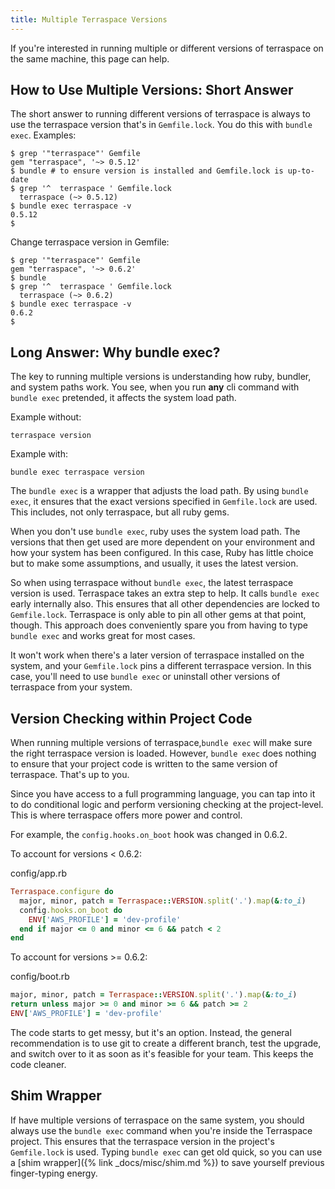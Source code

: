 ```yaml
---
title: Multiple Terraspace Versions
---
```


If you're interested in running multiple or different versions of terraspace on the same machine, this page can help.

## How to Use Multiple Versions: Short Answer

The short answer to running different versions of terraspace is always to use the terraspace version that's in `Gemfile.lock`. You do this with `bundle exec`. Examples:

    $ grep '"terraspace"' Gemfile
    gem "terraspace", '~> 0.5.12'
    $ bundle # to ensure version is installed and Gemfile.lock is up-to-date
    $ grep '^  terraspace ' Gemfile.lock
      terraspace (~> 0.5.12)
    $ bundle exec terraspace -v
    0.5.12
    $

Change terraspace version in Gemfile:

    $ grep '"terraspace"' Gemfile
    gem "terraspace", '~> 0.6.2'
    $ bundle
    $ grep '^  terraspace ' Gemfile.lock
      terraspace (~> 0.6.2)
    $ bundle exec terraspace -v
    0.6.2
    $

## Long Answer: Why bundle exec?

The key to running multiple versions is understanding how ruby, bundler, and system paths work. You see, when you run **any** cli command with `bundle exec` pretended, it affects the system load path.

Example without:

    terraspace version

Example with:

    bundle exec terraspace version

The `bundle exec` is a wrapper that adjusts the load path. By using `bundle exec`, it ensures that the exact versions specified in `Gemfile.lock` are used. This includes, not only terraspace, but all ruby gems.

When you don't use `bundle exec`, ruby uses the system load path. The versions that then get used are more dependent on your environment and how your system has been configured. In this case, Ruby has little choice but to make some assumptions, and usually, it uses the latest version.

So when using terraspace without `bundle exec`, the latest terraspace version is used. Terraspace takes an extra step to help. It calls `bundle exec` early internally also. This ensures that all other dependencies are locked to `Gemfile.lock`. Terraspace is only able to pin all other gems at that point, though. This approach does conveniently spare you from having to type `bundle exec` and works great for most cases.

It won't work when there's a later version of terraspace installed on the system, and your `Gemfile.lock` pins a different terraspace version. In this case, you'll need to use `bundle exec` or uninstall other versions of terraspace from your system.

## Version Checking within Project Code

When running multiple versions of terraspace,`bundle exec` will make sure the right terraspace version is loaded. However, `bundle exec` does nothing to ensure that your project code is written to the same version of terraspace. That's up to you.

Since you have access to a full programming language, you can tap into it to do conditional logic and perform versioning checking at the project-level.  This is where terraspace offers more power and control.

For example, the `config.hooks.on_boot` hook was changed in 0.6.2.

To account for versions < 0.6.2:

config/app.rb

```ruby
Terraspace.configure do
  major, minor, patch = Terraspace::VERSION.split('.').map(&:to_i)
  config.hooks.on_boot do
    ENV['AWS_PROFILE'] = 'dev-profile'
  end if major <= 0 and minor <= 6 && patch < 2
end
```

To account for versions >= 0.6.2:

config/boot.rb

```ruby
major, minor, patch = Terraspace::VERSION.split('.').map(&:to_i)
return unless major >= 0 and minor >= 6 && patch >= 2
ENV['AWS_PROFILE'] = 'dev-profile'
```

The code starts to get messy, but it's an option. Instead, the general recommendation is to use git to create a different branch, test the upgrade, and switch over to it as soon as it's feasible for your team. This keeps the code cleaner.

## Shim Wrapper

If have multiple versions of terraspace on the same system, you should always use the `bundle exec` command when you're inside the Terraspace project. This ensures that the terraspace version in the project's `Gemfile.lock` is used.  Typing `bundle exec` can get old quick, so you can use a [shim wrapper]({% link _docs/misc/shim.md %}) to save yourself previous finger-typing energy.
